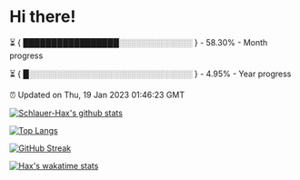 # Hi there!

⏳ { █████████████████░░░░░░░░░░░░░ } - 58.30% - Month progress

⏳ { █░░░░░░░░░░░░░░░░░░░░░░░░░░░░░ } - 4.95% - Year progress

⏰ Updated on Thu, 19 Jan 2023 01:46:23 GMT


[![Schlauer-Hax's github stats](https://github-readme-stats.vercel.app/api?username=Schlauer-Hax&show_icons=true&theme=dark&count_private=true)](https://github.com/Schlauer-Hax)


[![Top Langs](https://github-readme-stats.vercel.app/api/top-langs/?username=Schlauer-Hax&layout=compact&theme=dark)](https://github.com/Schlauer-Hax?tab=repositories)

[![GitHub Streak](https://streak-stats.demolab.com?user=Schlauer-Hax&theme=dark)](https://git.io/streak-stats)

[![Hax's wakatime stats](https://github-readme-stats.vercel.app/api/wakatime?username=Hax&theme=dark)](https://wakatime.com/@Hax)


